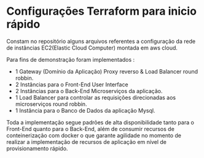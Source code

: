 # Configurações Terraform para inicio rápido

Constam no repositório alguns arquivos referentes a configuração da rede de instâncias EC2(Elastic Cloud Computer) montada em aws cloud.

Para fins de demonstração foram implementados :
- 1 Gateway (Domínio da Aplicação) Proxy reverso & Load Balancer round robbin.
- 2 Instâncias para o Front-End User Interface
- 2 Instâncias para o Back-End Microserviços da aplicação.
- 1 Load Balancer para controlar as requisições direcionadas aos microserviços round robbin.
- 1 Instância para o Banco de Dados da aplicação Mysql.

Toda a implementação segue padrões de alta disponibilidade tanto para o Front-End quanto para o Back-End, além de consumir recursos de conteinerização com docker o que garante agilidade no momento de realizar a implementação de recursos de aplicação em nível de provisionamento rápido.